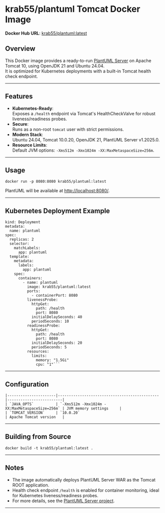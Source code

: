 # krab55/plantuml Tomcat Docker Image

**Docker Hub URL**: [krab55/plantuml:latest](https://hub.docker.com/r/krab55/plantuml)

## Overview
This Docker image provides a ready-to-run [PlantUML Server](https://github.com/plantuml/plantuml-server) on Apache Tomcat 10, using OpenJDK 21 and Ubuntu 24.04.  
It is optimized for Kubernetes deployments with a built-in Tomcat health check endpoint.

---

## Features

- **Kubernetes-Ready**:  
  Exposes a `/health` endpoint via Tomcat's HealthCheckValve for robust liveness/readiness probes.
- **Secure**:  
  Runs as a non-root `tomcat` user with strict permissions.
- **Modern Stack**:  
  Ubuntu 24.04, Tomcat 10.0.20, OpenJDK 21, PlantUML Server v1.2025.0.
- **Resource Limits**:  
  Default JVM options: `-Xms512m -Xmx1024m -XX:MaxMetaspaceSize=256m`.

---

## Usage

```docker pull krab55/plantuml:latest
docker run -p 8080:8080 krab55/plantuml:latest
```

PlantUML will be available at [http://localhost:8080/](http://localhost:8080/).

---

## Kubernetes Deployment Example

```apiVersion: apps/v1
kind: Deployment
metadata:
  name: plantuml
spec:
  replicas: 2
  selector:
    matchLabels:
      app: plantuml
  template:
    metadata:
      labels:
        app: plantuml
    spec:
      containers:
        - name: plantuml
          image: krab55/plantuml:latest
          ports:
            - containerPort: 8080
          livenessProbe:
            httpGet:
              path: /health
              port: 8080
            initialDelaySeconds: 40
            periodSeconds: 10
          readinessProbe:
            httpGet:
              path: /health
              port: 8080
            initialDelaySeconds: 20
            periodSeconds: 5
          resources:
            limits:
              memory: "1.5Gi"
              cpu: "1"```
```
---

## Configuration

```| Environment Variable | Default Value                                | Description             |
|----------------------|----------------------------------------------|-------------------------|
| `JAVA_OPTS`          | `-Xms512m -Xmx1024m -XX:MaxMetaspaceSize=256m` | JVM memory settings     |
| `TOMCAT_VERSION`     | `10.0.20`                                    | Apache Tomcat version   |
```
---

## Building from Source

```
docker build -t krab55/plantuml:latest .
```

---

## Notes

- The image automatically deploys PlantUML Server WAR as the Tomcat ROOT application.
- Health check endpoint `/health` is enabled for container monitoring, ideal for Kubernetes liveness/readiness probes.
- For more details, see the [PlantUML Server project](https://github.com/plantuml/plantuml-server).

---
